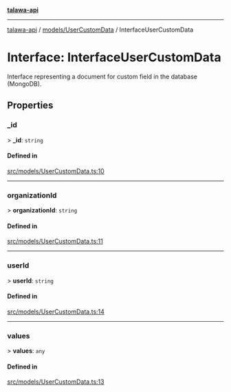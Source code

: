[**talawa-api**](../../../README.md)

***

[talawa-api](../../../modules.md) / [models/UserCustomData](../README.md) / InterfaceUserCustomData

# Interface: InterfaceUserCustomData

Interface representing a document for custom field in the database (MongoDB).

## Properties

### \_id

\> **\_id**: `string`

#### Defined in

[src/models/UserCustomData.ts:10](https://github.com/PalisadoesFoundation/talawa-api/blob/3a5276aff43f5de4f7fab3ec9683a420dcdc7a06/src/models/UserCustomData.ts#L10)

***

### organizationId

\> **organizationId**: `string`

#### Defined in

[src/models/UserCustomData.ts:11](https://github.com/PalisadoesFoundation/talawa-api/blob/3a5276aff43f5de4f7fab3ec9683a420dcdc7a06/src/models/UserCustomData.ts#L11)

***

### userId

\> **userId**: `string`

#### Defined in

[src/models/UserCustomData.ts:14](https://github.com/PalisadoesFoundation/talawa-api/blob/3a5276aff43f5de4f7fab3ec9683a420dcdc7a06/src/models/UserCustomData.ts#L14)

***

### values

\> **values**: `any`

#### Defined in

[src/models/UserCustomData.ts:13](https://github.com/PalisadoesFoundation/talawa-api/blob/3a5276aff43f5de4f7fab3ec9683a420dcdc7a06/src/models/UserCustomData.ts#L13)
